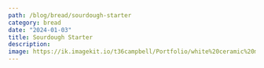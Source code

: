 ```yaml
---
path: /blog/bread/sourdough-starter
category: bread
date: "2024-01-03"
title: Sourdough Starter
description: 
image: https://ik.imagekit.io/t36campbell/Portfolio/white%20ceramic%20mug%20beside%20cl..._l2rXx_93M.jpg
---
```

